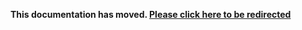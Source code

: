 **This documentation has moved. [Please click here to be redirected](https://sdk.taboola.com/taboolasdk/docs/taboola-android-sdk-plus-notifications)**

